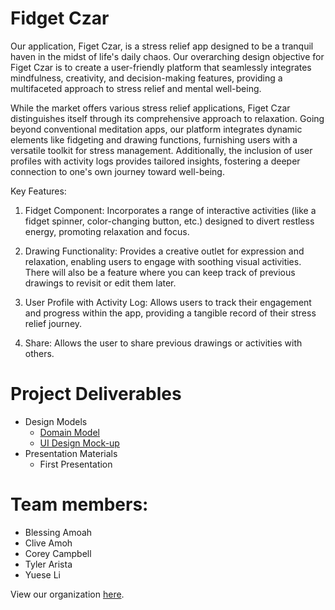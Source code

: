 # Fidget Czar

Our application, Figet Czar, is a stress relief app designed to be a tranquil haven in the midst of life's daily chaos. Our overarching design objective for Figet Czar is to create a user-friendly platform that seamlessly integrates mindfulness, creativity, and decision-making features, providing a multifaceted approach to stress relief and mental well-being.

While the market offers various stress relief applications, Figet Czar distinguishes itself through its comprehensive approach to relaxation. Going beyond conventional meditation apps, our platform integrates dynamic elements like fidgeting and drawing functions, furnishing users with a versatile toolkit for stress management. Additionally, the inclusion of user profiles with activity logs provides tailored insights, fostering a deeper connection to one's own journey toward well-being.

Key Features:

1. Fidget Component: Incorporates a range of interactive activities (like a fidget spinner, color-changing button, etc.) designed to divert restless energy, promoting relaxation and focus.

2. Drawing Functionality: Provides a creative outlet for expression and relaxation, enabling users to engage with soothing visual activities. There will also be a feature where you can keep track of previous drawings to revisit or edit them later.

3. User Profile with Activity Log: Allows users to track their engagement and progress within the app, providing a tangible record of their stress relief journey.

4. Share: Allows the user to share previous drawings or activities with others.

# Project Deliverables
- Design Models
  - [Domain Model](https://github.com/calvin-cs262-fall2023-teamh/stressReliver-project/blob/main/images/domainModel.pdf)
  - [UI Design Mock-up](https://github.com/calvin-cs262-fall2023-teamh/stressReliver-project/blob/main/images/CS262-UIDesign.pdf)
- Presentation Materials
  - First Presentation


# Team members: 
- Blessing Amoah
- Clive Amoh
- Corey Campbell
- Tyler Arista
- Yuese Li

View our organization [here](https://github.com/calvin-cs262-fall2023-teamh).
